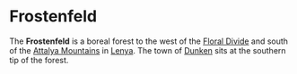 # Frostenfeld

The **Frostenfeld** is a boreal forest to the west of the [Floral Divide](floral-divide/floral-divide.md) and south of the [Attalya Mountains](attalya-mountains/attalya-mountains.md) in [Lenya](lenya.md). The town of [Dunken](../../../societies/esterfell-accord/dunken.md) sits at the southern tip of the forest.
